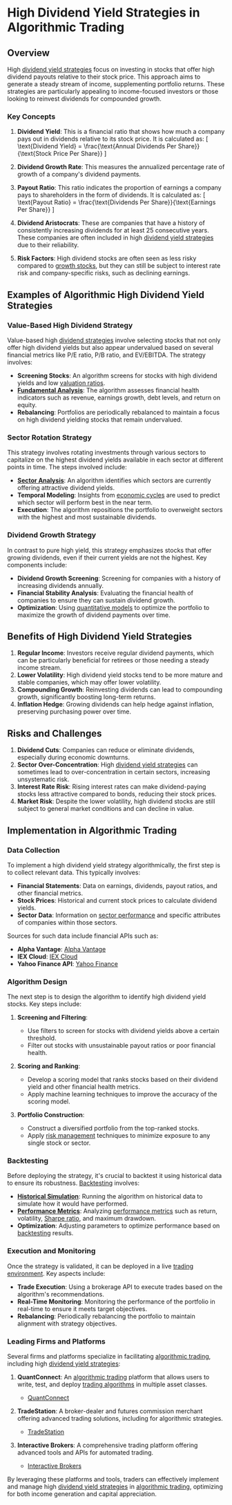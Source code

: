 # High Dividend Yield Strategies in Algorithmic Trading

## Overview

High [dividend yield strategies](../d/dividend_yield_strategies.md) focus on investing in stocks that offer high dividend payouts relative to their stock price. This approach aims to generate a steady stream of income, supplementing portfolio returns. These strategies are particularly appealing to income-focused investors or those looking to reinvest dividends for compounded growth.

### Key Concepts

1. **Dividend Yield**: This is a financial ratio that shows how much a company pays out in dividends relative to its stock price. It is calculated as:
   \[
   \text{Dividend Yield} = \frac{\text{Annual Dividends Per Share}}{\text{Stock Price Per Share}}
   \]

2. **Dividend Growth Rate**: This measures the annualized percentage rate of growth of a company's dividend payments.

3. **Payout Ratio**: This ratio indicates the proportion of earnings a company pays to shareholders in the form of dividends. It is calculated as:
   \[
   \text{Payout Ratio} = \frac{\text{Dividends Per Share}}{\text{Earnings Per Share}}
   \]

4. **Dividend Aristocrats**: These are companies that have a history of consistently increasing dividends for at least 25 consecutive years. These companies are often included in high [dividend yield strategies](../d/dividend_yield_strategies.md) due to their reliability.

5. **Risk Factors**: High dividend stocks are often seen as less risky compared to [growth stocks](../g/growth_stocks.md), but they can still be subject to interest rate risk and company-specific risks, such as declining earnings.

## Examples of Algorithmic High Dividend Yield Strategies

### Value-Based High Dividend Strategy

Value-based high [dividend strategies](../d/dividend_strategies.md) involve selecting stocks that not only offer high dividend yields but also appear undervalued based on several financial metrics like P/E ratio, P/B ratio, and EV/EBITDA. The strategy involves:

- **Screening Stocks**: An algorithm screens for stocks with high dividend yields and low [valuation ratios](../v/valuation_ratios.md).
- **[Fundamental Analysis](../f/fundamental_analysis.md)**: The algorithm assesses financial health indicators such as revenue, earnings growth, debt levels, and return on equity.
- **Rebalancing**: Portfolios are periodically rebalanced to maintain a focus on high dividend yielding stocks that remain undervalued.

### Sector Rotation Strategy

This strategy involves rotating investments through various sectors to capitalize on the highest dividend yields available in each sector at different points in time. The steps involved include:

- **[Sector Analysis](../s/sector_analysis.md)**: An algorithm identifies which sectors are currently offering attractive dividend yields.
- **Temporal Modeling**: Insights from [economic cycles](../e/economic_cycles.md) are used to predict which sector will perform best in the near term.
- **Execution**: The algorithm repositions the portfolio to overweight sectors with the highest and most sustainable dividends.

### Dividend Growth Strategy

In contrast to pure high yield, this strategy emphasizes stocks that offer growing dividends, even if their current yields are not the highest. Key components include:

- **Dividend Growth Screening**: Screening for companies with a history of increasing dividends annually.
- **Financial Stability Analysis**: Evaluating the financial health of companies to ensure they can sustain dividend growth.
- **Optimization**: Using [quantitative models](../q/quantitative_models.md) to optimize the portfolio to maximize the growth of dividend payments over time.

## Benefits of High Dividend Yield Strategies

1. **Regular Income**: Investors receive regular dividend payments, which can be particularly beneficial for retirees or those needing a steady income stream.
2. **Lower Volatility**: High dividend yield stocks tend to be more mature and stable companies, which may offer lower volatility.
3. **Compounding Growth**: Reinvesting dividends can lead to compounding growth, significantly boosting long-term returns.
4. **Inflation Hedge**: Growing dividends can help hedge against inflation, preserving purchasing power over time.

## Risks and Challenges

1. **Dividend Cuts**: Companies can reduce or eliminate dividends, especially during economic downturns.
2. **Sector Over-Concentration**: High [dividend yield strategies](../d/dividend_yield_strategies.md) can sometimes lead to over-concentration in certain sectors, increasing unsystematic risk.
3. **Interest Rate Risk**: Rising interest rates can make dividend-paying stocks less attractive compared to bonds, reducing their stock prices.
4. **Market Risk**: Despite the lower volatility, high dividend stocks are still subject to general market conditions and can decline in value.

## Implementation in Algorithmic Trading

### Data Collection

To implement a high dividend yield strategy algorithmically, the first step is to collect relevant data. This typically involves:

- **Financial Statements**: Data on earnings, dividends, payout ratios, and other financial metrics.
- **Stock Prices**: Historical and current stock prices to calculate dividend yields.
- **Sector Data**: Information on [sector performance](../s/sector_performance.md) and specific attributes of companies within those sectors.

Sources for such data include financial APIs such as:

- **Alpha Vantage**: [Alpha Vantage](https://www.alphavantage.co/)
- **IEX Cloud**: [IEX Cloud](https://iexcloud.io/)
- **Yahoo Finance API**: [Yahoo Finance](https://finance.yahoo.com/)

### Algorithm Design

The next step is to design the algorithm to identify high dividend yield stocks. Key steps include:

1. **Screening and Filtering**:
   - Use filters to screen for stocks with dividend yields above a certain threshold.
   - Filter out stocks with unsustainable payout ratios or poor financial health.

2. **Scoring and Ranking**:
   - Develop a scoring model that ranks stocks based on their dividend yield and other financial health metrics.
   - Apply machine learning techniques to improve the accuracy of the scoring model.

3. **Portfolio Construction**:
   - Construct a diversified portfolio from the top-ranked stocks.
   - Apply [risk management](../r/risk_management.md) techniques to minimize exposure to any single stock or sector.

### Backtesting

Before deploying the strategy, it's crucial to backtest it using historical data to ensure its robustness. [Backtesting](../b/backtesting.md) involves:

- **[Historical Simulation](../h/historical_simulation.md)**: Running the algorithm on historical data to simulate how it would have performed.
- **[Performance Metrics](../p/performance_metrics.md)**: Analyzing [performance metrics](../p/performance_metrics.md) such as return, volatility, [Sharpe ratio](../s/sharpe_ratio.md), and maximum drawdown.
- **Optimization**: Adjusting parameters to optimize performance based on [backtesting](../b/backtesting.md) results.

### Execution and Monitoring

Once the strategy is validated, it can be deployed in a live [trading environment](../t/trading_environment.md). Key aspects include:

- **Trade Execution**: Using a brokerage API to execute trades based on the algorithm's recommendations.
- **Real-Time Monitoring**: Monitoring the performance of the portfolio in real-time to ensure it meets target objectives.
- **Rebalancing**: Periodically rebalancing the portfolio to maintain alignment with strategy objectives.

### Leading Firms and Platforms

Several firms and platforms specialize in facilitating [algorithmic trading](../a/algorithmic_trading.md), including high [dividend yield strategies](../d/dividend_yield_strategies.md):

1. **QuantConnect**: An [algorithmic trading](../a/algorithmic_trading.md) platform that allows users to write, test, and deploy [trading algorithms](../t/trading_algorithms.md) in multiple asset classes.
   - [QuantConnect](https://www.quantconnect.com/)

2. **TradeStation**: A broker-dealer and futures commission merchant offering advanced trading solutions, including for algorithmic strategies.
   - [TradeStation](https://www.tradestation.com/)

3. **Interactive Brokers**: A comprehensive trading platform offering advanced tools and APIs for automated trading.
   - [Interactive Brokers](https://www.interactivebrokers.com/)

By leveraging these platforms and tools, traders can effectively implement and manage high [dividend yield strategies](../d/dividend_yield_strategies.md) in [algorithmic trading](../a/algorithmic_trading.md), optimizing for both income generation and capital appreciation.

